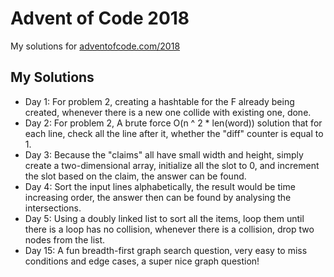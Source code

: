 # Advent of Code 2018
My solutions for [adventofcode.com/2018](https://adventofcode.com/2018)

## My Solutions
* Day 1: For problem 2, creating a hashtable for the F already being created, whenever there is a new one collide with existing one, done.
* Day 2: For problem 2, A brute force O(n ^ 2 * len(word)) solution that for each line, check all the line after it, whether the "diff" counter is equal to 1.
* Day 3: Because the "claims" all have small width and height, simply create a two-dimensional array, initialize all the slot to 0, and increment the slot based on the claim, the answer can be found.
* Day 4: Sort the input lines alphabetically, the result would be time increasing order, the answer then can be found by analysing the intersections.
* Day 5: Using a doubly linked list to sort all the items, loop them until there is a loop has no collision, whenever there is a collision, drop two nodes from the list.
* Day 15: A fun breadth-first graph search question, very easy to miss conditions and edge cases, a super nice graph question!